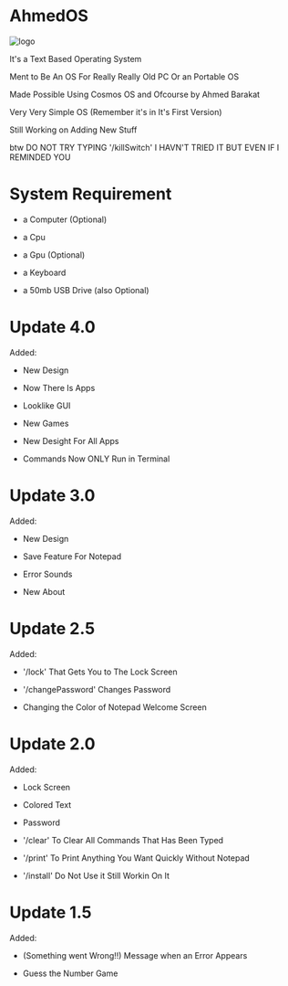 # AhmedOS

![logo](https://github.com/ahmedbarakat2007/AhmedOS/assets/118398763/9d15fb9d-f8aa-4e40-9dfb-dc75c53daa27)

It's a Text Based Operating System

Ment to Be An OS For Really Really Old PC Or an Portable OS

Made Possible Using Cosmos OS and Ofcourse by Ahmed Barakat

Very Very Simple OS (Remember it's in It's First Version)

Still Working on Adding New Stuff

btw DO NOT TRY TYPING '/killSwitch' I HAVN'T TRIED IT BUT EVEN IF I REMINDED YOU

# System Requirement

* a Computer (Optional)
  
* a Cpu
  
* a Gpu (Optional)
  
* a Keyboard

* a 50mb USB Drive (also Optional)

# Update 4.0

Added:

* New Design

* Now There Is Apps

* Looklike GUI

* New Games

* New Desight For All Apps

* Commands Now ONLY Run in Terminal


# Update 3.0

Added:

* New Design

* Save Feature For Notepad

* Error Sounds

* New About

# Update 2.5

Added:

* '/lock' That Gets You to The Lock Screen

* '/changePassword' Changes Password

* Changing the Color of Notepad Welcome Screen

# Update 2.0

Added:

* Lock Screen

* Colored Text

* Password

* '/clear' To Clear All Commands That Has Been Typed

* '/print' To Print Anything You Want Quickly Without Notepad

* '/install' Do Not Use it Still Workin On It

# Update 1.5

Added:

* (Something went Wrong!!) Message when an Error Appears

* Guess the Number Game

